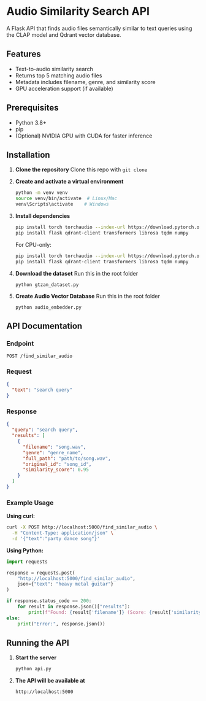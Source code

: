 
# Audio Similarity Search API

A Flask API that finds audio files semantically similar to text queries using the CLAP model and Qdrant vector database.

## Features
- Text-to-audio similarity search
- Returns top 5 matching audio files
- Metadata includes filename, genre, and similarity score
- GPU acceleration support (if available)

## Prerequisites
- Python 3.8+
- pip
- (Optional) NVIDIA GPU with CUDA for faster inference

## Installation

1. **Clone the repository**
   Clone this repo with `git clone`

2. **Create and activate a virtual environment**
   ```bash
   python -m venv venv
   source venv/bin/activate  # Linux/Mac
   venv\Scripts\activate    # Windows
   ```

3. **Install dependencies**
   ```bash
   pip install torch torchaudio --index-url https://download.pytorch.org/whl/cu118  # For CUDA 11.8
   pip install flask qdrant-client transformers librosa tqdm numpy
   ```

   For CPU-only:
   ```bash
   pip install torch torchaudio --index-url https://download.pytorch.org/whl/cpu
   pip install flask qdrant-client transformers librosa tqdm numpy
   ```

4. **Download the dataset**
Run this in the root folder
   ```
   python gtzan_dataset.py
   ```

5. **Create Audio Vector Database**
Run this in the root folder
   ```
   python audio_embedder.py
   ```

## API Documentation

### Endpoint
`POST /find_similar_audio`

### Request
```json
{
  "text": "search query"
}
```

### Response
```json
{
  "query": "search query",
  "results": [
    {
      "filename": "song.wav",
      "genre": "genre_name",
      "full_path": "path/to/song.wav",
      "original_id": "song_id",
      "similarity_score": 0.95
    }
  ]
}
```

### Example Usage

**Using curl:**
```bash
curl -X POST http://localhost:5000/find_similar_audio \
  -H "Content-Type: application/json" \
  -d '{"text":"party dance song"}'
```

**Using Python:**
```python
import requests

response = requests.post(
    "http://localhost:5000/find_similar_audio",
    json={"text": "heavy metal guitar"}
)

if response.status_code == 200:
    for result in response.json()["results"]:
        print(f"Found: {result['filename']} (Score: {result['similarity_score']:.2f})")
else:
    print("Error:", response.json())
```

## Running the API

1. **Start the server**
   ```bash
   python api.py
   ```

2. **The API will be available at**
   ```
   http://localhost:5000
   ```

